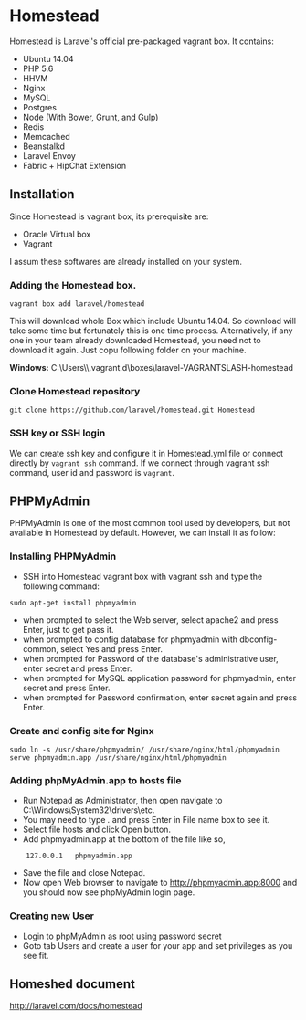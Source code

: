 # Homestead
Homestead is Laravel's official pre-packaged vagrant box. It contains:

* Ubuntu 14.04
* PHP 5.6
* HHVM
* Nginx
* MySQL
* Postgres
* Node (With Bower, Grunt, and Gulp)
* Redis
* Memcached
* Beanstalkd
* Laravel Envoy
* Fabric + HipChat Extension

## Installation
Since Homestead is vagrant box, its prerequisite are:

* Oracle Virtual box
* Vagrant

I assum these softwares are already installed on your system.

### Adding the Homestead box.

```
vagrant box add laravel/homestead
```

This will download whole Box which include Ubuntu 14.04. So download will take some time but fortunately this is one time process. Alternatively, if any one in your team already downloaded Homestead, you need not to download it again. Just copu following folder on your machine.

**Windows:** C:\\Users\\<YourName>\\.vagrant.d\\boxes\\laravel-VAGRANTSLASH-homestead

### Clone Homestead repository

```
git clone https://github.com/laravel/homestead.git Homestead
```

### SSH key or SSH login

We can create ssh key and configure it in Homestead.yml file or connect directly by `vagrant ssh` command. If we connect through vagrant ssh command, user id and password is `vagrant`.

## PHPMyAdmin

PHPMyAdmin is one of the most common tool used by developers, but not available in Homestead by default. However, we can install it as follow:
 
### Installing PHPMyAdmin

* SSH into Homestead vagrant box with vagrant ssh and type the following command:

```
sudo apt-get install phpmyadmin
```

* when prompted to select the Web server, select apache2 and press Enter, just to get pass it.
* when prompted to config database for phpmyadmin with dbconfig-common, select Yes and press Enter.
* when prompted for Password of the database's administrative user, enter secret and press Enter.
* when prompted for MySQL application password for phpmyadmin, enter secret and press Enter.
* when prompted for Password confirmation, enter secret again and press Enter.

### Create and config site for Nginx

```
sudo ln -s /usr/share/phpmyadmin/ /usr/share/nginx/html/phpmyadmin
serve phpmyadmin.app /usr/share/nginx/html/phpmyadmin
```

### Adding phpMyAdmin.app to hosts file

* Run Notepad as Administrator, then open navigate to C:\Windows\System32\drivers\etc.
* You may need to type *.* and press Enter in File name box to see it.
* Select file hosts and click Open button.
* Add phpmyadmin.app at the bottom of the file like so,

```
    127.0.0.1   phpmyadmin.app
```

* Save the file and close Notepad.
* Now open Web browser to navigate to http://phpmyadmin.app:8000 and you should now see phpMyAdmin login page.

### Creating new User

* Login to phpMyAdmin as root using password secret
* Goto tab Users and create a user for your app and set privileges as you see fit.

## Homeshed document

http://laravel.com/docs/homestead

